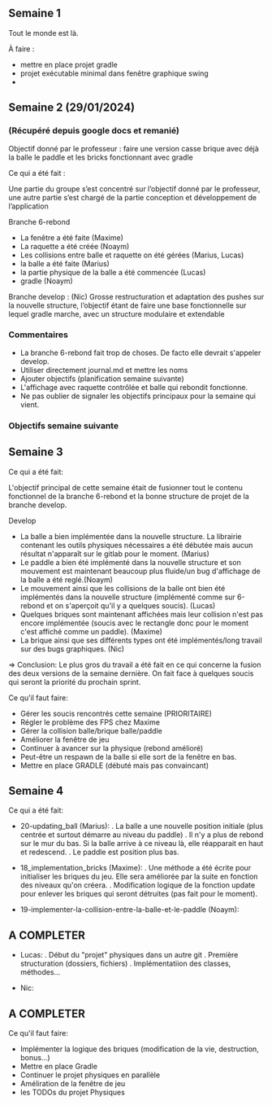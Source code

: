 ## Semaine 1

Tout le monde est là.

À faire :

- mettre en place projet gradle
- projet exécutable minimal dans fenêtre graphique swing
- 

## Semaine 2 (29/01/2024)

### (Récupéré depuis google docs et remanié)

Objectif donné par le professeur : faire une version casse brique avec déjà la balle le paddle et les bricks fonctionnant avec gradle

Ce qui a été fait : 

Une partie du groupe s’est concentré sur l’objectif donné par le professeur,
une autre partie s’est chargé de la partie conception et développement de l’application

Branche 6-rebond

- La fenêtre a été faite (Maxime)
- La raquette a été créée  (Noaym)
- Les collisions entre balle et raquette on été gérées (Marius, Lucas)
- la balle a été faite (Marius)
- la partie physique de la balle a été commencée (Lucas)
- gradle (Noaym)

Branche develop : (Nic) 
Grosse restructuration et adaptation des pushes sur la nouvelle structure, l’objectif étant de faire une base fonctionnelle sur lequel gradle marche, avec un structure modulaire et extendable 

### Commentaires

- La branche 6-rebond fait trop de choses. De facto elle devrait s'appeler develop.
- Utiliser directement journal.md et mettre les noms
- Ajouter objectifs (planification semaine suivante)
- L'affichage avec raquette contrôlée et balle qui rebondit fonctionne.
- Ne pas oublier de signaler les objectifs principaux pour la semaine qui vient.

### Objectifs semaine suivante 

## Semaine 3

Ce qui a été fait:

L'objectif principal de cette semaine était de fusionner tout le contenu fonctionnel de la branche 6-rebond et la bonne structure de projet de la branche develop.

Develop

- La balle a bien implémentée dans la nouvelle structure. La librairie contenant les outils physiques nécessaires a été débutée mais aucun résultat n'apparaît sur le gitlab pour le moment. (Marius)
- Le paddle a bien été implémenté dans la nouvelle structure et son mouvement
est maintenant beaucoup plus fluide/un bug d'affichage de la balle a été reglé.(Noaym)
- Le mouvement ainsi que les collisions de la balle ont bien été implémentés dans la nouvelle structure (implémenté comme sur 6-rebond et on s'aperçoit qu'il y a quelques soucis). (Lucas)
- Quelques briques sont maintenant affichées mais leur collision n'est pas encore implémentée (soucis avec le rectangle donc pour le
moment c'est affiché comme un paddle). (Maxime)
- La brique ainsi que ses différents types ont été implémentés/long travail sur des bugs graphiques. (Nic)

=> Conclusion: Le plus gros du travail a été fait en ce qui concerne la fusion des deux versions de la semaine dernière. On fait face à quelques soucis
qui seront la priorité du prochain sprint.

Ce qu'il faut faire:

- Gérer les soucis rencontrés cette semaine (PRIORITAIRE)
- Régler le problème des FPS chez Maxime
- Gérer la collision balle/brique balle/paddle
- Améliorer la fenêtre de jeu
- Continuer à avancer sur la physique (rebond amélioré)
- Peut-être un respawn de la balle si elle sort de la fenêtre en bas.
- Mettre en place GRADLE (débuté mais pas convaincant)

## Semaine 4

Ce qui a été fait:

- 20-updating_ball (Marius):
    . La balle a une nouvelle position initiale (plus centrée et surtout démarre au niveau du paddle)
    . Il n'y a plus de rebond sur le mur du bas. Si la balle arrive à ce niveau là, elle réapparait en haut et
    redescend.
    . Le paddle est position plus bas.

- 18_implementation_bricks (Maxime):
    . Une méthode a été écrite pour initialiser les briques du jeu. Elle sera améliorée par la suite en fonction
    des niveaux qu'on créera.
    . Modification logique de la fonction update pour enlever les briques qui seront détruites (pas fait pour
    le moment).

- 19-implementer-la-collision-entre-la-balle-et-le-paddle (Noaym):
## A COMPLETER 

- Lucas:
    . Début du "projet" physiques dans un autre git
    . Première structuration (dossiers, fichiers)
    . Implémentatiion des classes, méthodes...

- Nic:
## A COMPLETER

Ce qu'il faut faire:

- Implémenter la logique des briques (modification de la vie, destruction, bonus...)
- Mettre en place Gradle
- Continuer le projet physiques en parallèle
- Améliration de la fenêtre de jeu
- les TODOs du projet Physiques